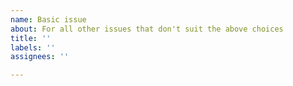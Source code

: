```yaml
---
name: Basic issue
about: For all other issues that don't suit the above choices
title: ''
labels: ''
assignees: ''

---
```



